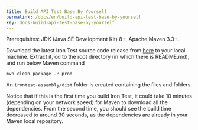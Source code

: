 ```yaml
---
title: Build API Test Base By Yourself
permalink: /docs/en/build-api-test-base-by-yourself
key: docs-build-api-test-base-by-yourself
---
```

Prerequisites: JDK (Java SE Development Kit) 8+, Apache Maven 3.3+.

Download the latest Iron Test source code release from [here](https://github.com/zheng-wang/irontest/releases) to your local machine. Extract it, cd to the root directory (in which there is README.md), and run below Maven command

`mvn clean package -P prod`

An `irontest-assembly/dist` folder is created containing the files and folders.

Notice that if this is the first time you build Iron Test, it could take 10 minutes (depending on your network speed) for Maven to download all the dependencies. From the second time, you should see the build time decreased to around 30 seconds, as the dependencies are already in your Maven local repository.
  
